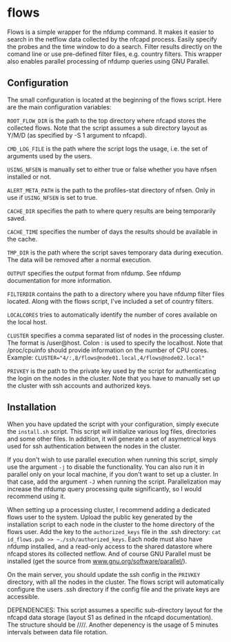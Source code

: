 flows
=====

Flows is a simple wrapper for the nfdump command. It makes it easier to search in the netflow data collected by the nfcapd process. Easily specify the probes and the time window to do a search. Filter results directly on the comand line or use pre-defined filter files, e.g. country filters. This wrapper also enables parallel processing of nfdump queries using GNU Parallel.

Configuration
-------------

The small configuration is located at the beginning of the flows script. Here are the main configuration variables:

`ROOT_FLOW_DIR` is the path to the top directory where nfcapd stores the collected flows. Note that the script assumes a sub directory layout as Y/M/D (as specified by -S 1 argument to nfcapd).

`CMD_LOG_FILE` is the path where the script logs the usage, i.e. the set of arguments used by the users.

`USING_NFSEN` is manually set to either true or false whether you have nfsen installed or not. 

`ALERT_META_PATH` is the path to the profiles-stat directory of nfsen. Only in use if `USING_NFSEN` is set to true.

`CACHE_DIR` specifies the path to where query results are being temporarily saved.

`CACHE_TIME` specifies the number of days the results should be available in the cache.

`TMP_DIR` is the path where the script saves temporary data during execution. The data will be removed after a normal execution.

`OUTPUT` specifies the output format from nfdump. See nfdump documentation for more information.

`FILTERDIR` contains the path to a directory where you have nfdump filter files located. Along with the flows script, I've included a set of country filters.

`LOCALCORES` tries to automatically identify the number of cores available on the local host.

`CLUSTER` specifies a comma separated list of nodes in the processing cluster. The format is <num cores>/user@host. Colon : is used to specify the localhost. Note that /proc/cpuinfo should provide information on the number of CPU cores. Example: `CLUSTER="4/:,8/flows@node01.local,4/flows@node02.local"`

`PRIVKEY` is the path to the private key used by the script for authenticating the login on the nodes in the cluster. Note that you have to manually set up the cluster with ssh accounts and authorized keys.

Installation
------------

When you have updated the script with your configuration, simply execute the `install.sh` script. This script will initialize various log files, directories and some other files. In addition, it will generate a set of asymetrical keys used for ssh authentication between the nodes in the cluster.

If you don't wish to use parallel execution when running this script, simply use the argument `-j` to disable the functionality. You can also run it in parallel only on your local machine, if you don't want to set up a cluster. In that case, add the argument `-J` when running the script. Parallelization may increase the nfdump query processing quite significantly, so I would recommend using it.

When setting up a processing cluster, I recommend adding a dedicated flows user to the system. Upload the public key generated by the installation script to each node in the cluster to the home directory of the flows user. Add the key to the `authorized_keys` file in the .ssh directory: `cat id_flows.pub >> ~./ssh/authorized_keys`. Each node must also have nfdump installed, and a read-only access to the shared datastore where nfcapd stores its collected netflow. And of course GNU Parallel must be installed (get the source from www.gnu.org/software/parallel/).

On the main server, you should update the ssh config in the `PRIVKEY` directory, with all the nodes in the cluster. The flows script will automatically configure the users .ssh directory if the config file and the private keys are accessible.

DEPENDENCIES: This script assumes a specific sub-directory layout for the nfcapd data storage (layout S1 as defined in the nfcapd documentation). The structure should be <probe>/<year>/<month>/<day>/<datafiles>. Another depenency is the usage of 5 minutes intervals between data file rotation.



